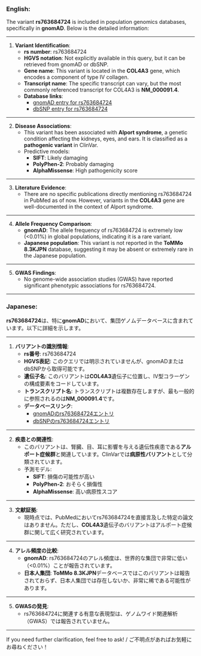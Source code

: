 ### English:
The variant **rs763684724** is included in population genomics databases, specifically in **gnomAD**. Below is the detailed information:

---

1. **Variant Identification**:
   - **rs number**: rs763684724
   - **HGVS notation**: Not explicitly available in this query, but it can be retrieved from gnomAD or dbSNP.
   - **Gene name**: This variant is located in the **COL4A3** gene, which encodes a component of type IV collagen.
   - **Transcript name**: The specific transcript can vary, but the most commonly referenced transcript for COL4A3 is **NM_000091.4**.
   - **Database links**:
     - [gnomAD entry for rs763684724](https://gnomad.broadinstitute.org/variant/rs763684724)
     - [dbSNP entry for rs763684724](https://www.ncbi.nlm.nih.gov/snp/rs763684724)

---

2. **Disease Associations**:
   - This variant has been associated with **Alport syndrome**, a genetic condition affecting the kidneys, eyes, and ears. It is classified as a **pathogenic variant** in ClinVar.
   - Predictive models:
     - **SIFT**: Likely damaging
     - **PolyPhen-2**: Probably damaging
     - **AlphaMissense**: High pathogenicity score

---

3. **Literature Evidence**:
   - There are no specific publications directly mentioning rs763684724 in PubMed as of now. However, variants in the **COL4A3** gene are well-documented in the context of Alport syndrome.

---

4. **Allele Frequency Comparison**:
   - **gnomAD**: The allele frequency of rs763684724 is extremely low (<0.01%) in global populations, indicating it is a rare variant.
   - **Japanese population**: This variant is not reported in the **ToMMo 8.3KJPN** database, suggesting it may be absent or extremely rare in the Japanese population.

---

5. **GWAS Findings**:
   - No genome-wide association studies (GWAS) have reported significant phenotypic associations for rs763684724.

---

### Japanese:
**rs763684724**は、特に**gnomAD**において、集団ゲノムデータベースに含まれています。以下に詳細を示します。

---

1. **バリアントの識別情報**:
   - **rs番号**: rs763684724
   - **HGVS表記**: このクエリでは明示されていませんが、gnomADまたはdbSNPから取得可能です。
   - **遺伝子名**: このバリアントは**COL4A3**遺伝子に位置し、IV型コラーゲンの構成要素をコードしています。
   - **トランスクリプト名**: トランスクリプトは複数存在しますが、最も一般的に参照されるのは**NM_000091.4**です。
   - **データベースリンク**:
     - [gnomADのrs763684724エントリ](https://gnomad.broadinstitute.org/variant/rs763684724)
     - [dbSNPのrs763684724エントリ](https://www.ncbi.nlm.nih.gov/snp/rs763684724)

---

2. **疾患との関連性**:
   - このバリアントは、腎臓、目、耳に影響を与える遺伝性疾患である**アルポート症候群**と関連しています。ClinVarでは**病原性バリアント**として分類されています。
   - 予測モデル:
     - **SIFT**: 損傷の可能性が高い
     - **PolyPhen-2**: おそらく損傷性
     - **AlphaMissense**: 高い病原性スコア

---

3. **文献証拠**:
   - 現時点では、PubMedにおいてrs763684724を直接言及した特定の論文はありません。ただし、**COL4A3**遺伝子のバリアントはアルポート症候群に関して広く研究されています。

---

4. **アレル頻度の比較**:
   - **gnomAD**: rs763684724のアレル頻度は、世界的な集団で非常に低い（<0.01%）ことが報告されています。
   - **日本人集団**: **ToMMo 8.3KJPN**データベースではこのバリアントは報告されておらず、日本人集団では存在しないか、非常に稀である可能性があります。

---

5. **GWASの発見**:
   - rs763684724に関連する有意な表現型は、ゲノムワイド関連解析（GWAS）では報告されていません。

--- 

If you need further clarification, feel free to ask! / ご不明点があればお気軽にお尋ねください！